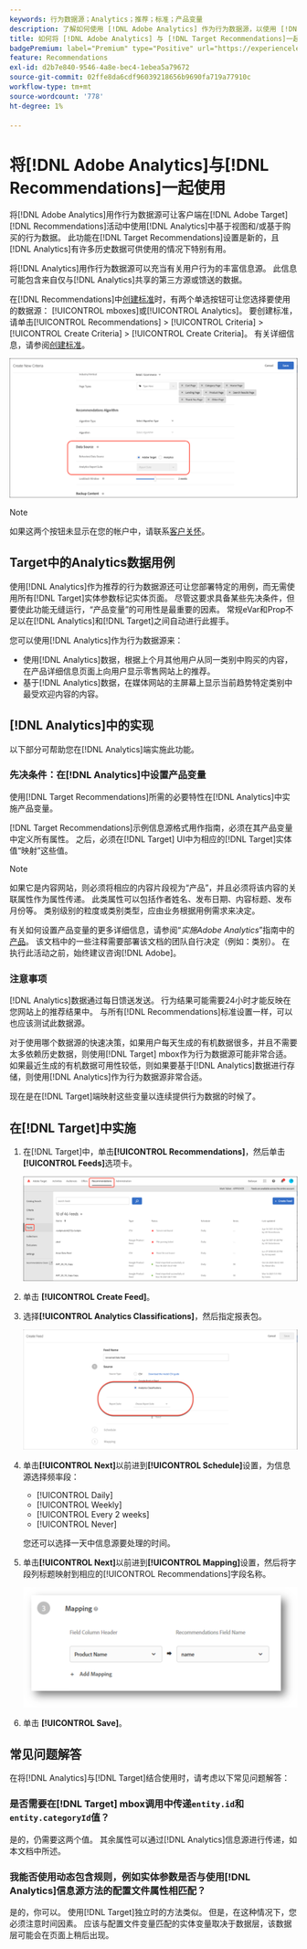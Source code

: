 ```yaml
---
keywords: 行为数据源；Analytics；推荐；标准；产品变量
description: 了解如何使用 [!DNL Adobe Analytics] 作为行为数据源，以使用 [!DNL Target Recommendations]中 [!DNL Analytics] 基于视图和/或基于购买的行为数据。
title: 如何将 [!DNL Adobe Analytics] 与 [!DNL Target Recommendations]一起使用？
badgePremium: label="Premium" type="Positive" url="https://experienceleague.adobe.com/docs/target/using/introduction/intro.html?lang=en#premium newtab=true" tooltip="查看Target Premium中包含的内容。"
feature: Recommendations
exl-id: d2b7e840-9546-4a8e-bec4-1ebea5a79672
source-git-commit: 02ffe8da6cdf96039218656b9690fa719a77910c
workflow-type: tm+mt
source-wordcount: '778'
ht-degree: 1%

---
```


# 将[!DNL Adobe Analytics]与[!DNL Recommendations]一起使用

将[!DNL Adobe Analytics]用作行为数据源可让客户端在[!DNL Adobe Target] [!DNL Recommendations]活动中使用[!DNL Analytics]中基于视图和/或基于购买的行为数据。 此功能在[!DNL Target Recommendations]设置是新的，且[!DNL Analytics]有许多历史数据可供使用的情况下特别有用。

将[!DNL Analytics]用作行为数据源可以充当有关用户行为的丰富信息源。 此信息可能包含来自仅与[!DNL Analytics]共享的第三方源或馈送的数据。

在[!DNL Recommendations]中[创建标准](/help/main/c-recommendations/c-algorithms/create-new-algorithm.md)时，有两个单选按钮可让您选择要使用的数据源： [!UICONTROL mboxes]或[!UICONTROL Analytics]。 要创建标准，请单击[!UICONTROL Recommendations] > [!UICONTROL Criteria] > [!UICONTROL Create Criteria] > [!UICONTROL Create Criteria]。 有关详细信息，请参阅[创建标准](/help/main/c-recommendations/c-algorithms/create-new-algorithm.md)。

![行为数据源按钮](assets/behavioral-data-source.png)

>[!NOTE]
>
>如果这两个按钮未显示在您的帐户中，请联系[客户关怀](/help/main/cmp-resources-and-contact-information.md#reference_ACA3391A00EF467B87930A450050077C)。

## Target中的Analytics数据用例

使用[!DNL Analytics]作为推荐的行为数据源还可让您部署特定的用例，而无需使用所有[!DNL Target]实体参数标记实体页面。 尽管这要求具备某些先决条件，但要使此功能无缝运行，“产品变量”的可用性是最重要的因素。 常规eVar和Prop不足以在[!DNL Analytics]和[!DNL Target]之间自动进行此握手。

您可以使用[!DNL Analytics]作为行为数据源来：

* 使用[!DNL Analytics]数据，根据上个月其他用户从同一类别中购买的内容，在产品详细信息页面上向用户显示零售网站上的推荐。
* 基于[!DNL Analytics]数据，在媒体网站的主屏幕上显示当前趋势特定类别中最受欢迎内容的内容。

## [!DNL Analytics]中的实现

以下部分可帮助您在[!DNL Analytics]端实施此功能。

### 先决条件：在[!DNL Analytics]中设置产品变量

使用[!DNL Target Recommendations]所需的必要特性在[!DNL Analytics]中实施产品变量。

[!DNL Target Recommendations]示例信息源格式用作指南，必须在其产品变量中定义所有属性。 之后，必须在[!DNL Target] UI中为相应的[!DNL Target]实体值“映射”这些值。

>[!NOTE]
>
>如果它是内容网站，则必须将相应的内容片段视为“产品”，并且必须将该内容的关联属性作为属性传递。 此类属性可以包括作者姓名、发布日期、内容标题、发布月份等。 类别级别的粒度或类别类型，应由业务根据用例需求来决定。

有关如何设置产品变量的更多详细信息，请参阅“*实施Adobe Analytics*”指南中的[产品](https://experienceleague.adobe.com/docs/analytics/implementation/vars/page-vars/products.html)。 该文档中的一些注释需要部署该文档的团队自行决定（例如：类别）。 在执行此活动之前，始终建议咨询[!DNL Adobe]。

### 注意事项

[!DNL Analytics]数据通过每日馈送发送。 行为结果可能需要24小时才能反映在您网站上的推荐结果中。 与所有[!DNL Recommendations]标准设置一样，可以也应该测试此数据源。

对于使用哪个数据源的快速决策，如果用户每天生成的有机数据很多，并且不需要太多依赖历史数据，则使用[!DNL Target] mbox作为行为数据源可能非常合适。 如果最近生成的有机数据可用性较低，则如果要基于[!DNL Analytics]数据进行存储，则使用[!DNL Analytics]作为行为数据源非常合适。

现在是在[!DNL Target]端映射这些变量以连续提供行为数据的时候了。

## 在[!DNL Target]中实施

1. 在[!DNL Target]中，单击&#x200B;**[!UICONTROL Recommendations]**，然后单击&#x200B;**[!UICONTROL Feeds]**&#x200B;选项卡。

   ![信息源](/help/main/c-recommendations/c-algorithms/assets/feeds-tab.png)

1. 单击 **[!UICONTROL Create Feed]**。

1. 选择&#x200B;**[!UICONTROL Analytics Classifications]**，然后指定报表包。

   ![Analytics分类选项](/help/main/c-recommendations/c-algorithms/assets/analytics-classifications.png)

1. 单击&#x200B;**[!UICONTROL Next]**&#x200B;以前进到&#x200B;**[!UICONTROL Schedule]**&#x200B;设置，为信息源选择频率段：

   * [!UICONTROL Daily]
   * [!UICONTROL Weekly]
   * [!UICONTROL Every 2 weeks]
   * [!UICONTROL Never]

   您还可以选择一天中信息源要处理的时间。

1. 单击&#x200B;**[!UICONTROL Next]**&#x200B;以前进到&#x200B;**[!UICONTROL Mapping]**&#x200B;设置，然后将字段列标题映射到相应的[!UICONTROL Recommendations]字段名称。

   ![映射节](/help/main/c-recommendations/c-algorithms/assets/mapping.png)

1. 单击 **[!UICONTROL Save]**。

## 常见问题解答

在将[!DNL Analytics]与[!DNL Target]结合使用时，请考虑以下常见问题解答：

### 是否需要在[!DNL Target] mbox调用中传递`entity.id`和`entity.categoryId`值？

是的，仍需要这两个值。 其余属性可以通过[!DNL Analytics]信息源进行传递，如本文档中所述。

### 我能否使用动态包含规则，例如实体参数是否与使用[!DNL Analytics]信息源方法的配置文件属性相匹配？

是的，你可以。 使用[!DNL Target]独立时的方法类似。 但是，在这种情况下，您必须注意时间因素。 应该与配置文件变量匹配的实体变量取决于数据层，该数据层可能会在页面上稍后出现。
